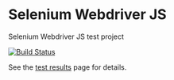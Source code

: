 # Selenium Webdriver JS
Selenium Webdriver JS test project

[![Build Status](https://travis-ci.org/baraneetharan/webdriverjs.svg?branch=master)](https://travis-ci.org/baraneetharan/webdriverjs)

See the [test results](http://htmlpreview.github.com/?https://github.com/baraneetharan/webdriverjs/blob/master/mochawesome-reports/custom_ReportName.html) page for details.
